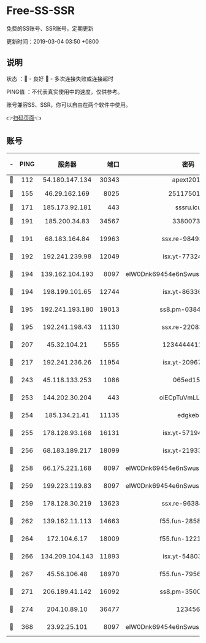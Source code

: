 # Free-SS-SSR

免费的SS账号、SSR账号，定期更新

更新时间：2019-03-04 03:50 +0800

## 说明

状态     ：🙂 - 良好 🙁 - 多次连接失败或连接超时

PING值   ：不代表真实使用中的速度，仅供参考。

账号兼容SS、SSR，你可以自由在两个软件中使用。

👉[扫码页面](https://liesauer.github.io/free-ss-ssr.github.io/)👈

## 账号

|-|PING|服务器|端口|密码|加密方式|区域|
|:----:|:----:|:-----:|-----:|:----:|:----:|:----:|
|🙂|112|54.180.147.134|30343|apext2019|chacha20|KR|
|🙂|155|46.29.162.169|8025|2511750146|aes-256-cfb|RU|
|🙂|171|185.173.92.181|443|sssru.icu|rc4-md5|RU|
|🙂|191|185.200.34.83|34567|33800731|aes-256-cfb|US|
|🙂|191|68.183.164.84|19963|ssx.re-98493930|aes-256-cfb|US|
|🙂|192|192.241.239.98|12049|isx.yt-77324460|aes-256-cfb|US|
|🙂|194|139.162.104.193|8097|eIW0Dnk69454e6nSwuspv9DmS201tQ0D|aes-256-cfb|JP|
|🙂|194|198.199.101.65|12744|isx.yt-86336141|aes-256-cfb|US|
|🙂|195|192.241.193.180|19013|ss8.pm-03842768|aes-256-cfb|US|
|🙂|195|192.241.198.43|11130|ssx.re-22083061|aes-256-cfb|US|
|🙂|207|45.32.104.21|5555|1234444411111|aes-256-cfb|SG|
|🙂|217|192.241.236.26|11954|isx.yt-20967574|aes-256-cfb|US|
|🙂|243|45.118.133.253|1086|065ed15a|aes-256-cfb|SG|
|🙂|253|144.202.30.204|443|oiECpTuVmLLxk4Ts|aes-256-cfb|US|
|🙂|254|185.134.21.41|11135|edgkeb|aes-256-cfb|GB|
|🙂|255|178.128.93.168|16131|isx.yt-57194887|aes-256-cfb|SG|
|🙂|256|68.183.189.217|18099|isx.yt-21933361|aes-256-cfb|SG|
|🙂|258|66.175.221.168|8097|eIW0Dnk69454e6nSwuspv9DmS201tQ0D|aes-256-cfb|US|
|🙂|259|199.223.119.83|8097|eIW0Dnk69454e6nSwuspv9DmS201tQ0D|aes-256-cfb|US|
|🙂|259|178.128.30.219|13623|ssx.re-96384846|aes-256-cfb|SG|
|🙂|262|139.162.11.113|14663|f55.fun-28583280|aes-256-cfb|SG|
|🙂|264|172.104.6.17|18009|f55.fun-12212808|aes-256-cfb|US|
|🙂|266|134.209.104.143|11893|isx.yt-54803040|aes-256-cfb|SG|
|🙂|267|45.56.106.48|18970|f55.fun-79568034|aes-256-cfb|US|
|🙂|271|206.189.41.142|16092|ss8.pm-35002158|aes-256-cfb|SG|
|🙂|274|204.10.89.10|36477|123456|aes-256-cfb|US|
|🙂|368|23.92.25.101|8097|eIW0Dnk69454e6nSwuspv9DmS201tQ0D|aes-256-cfb|US|
